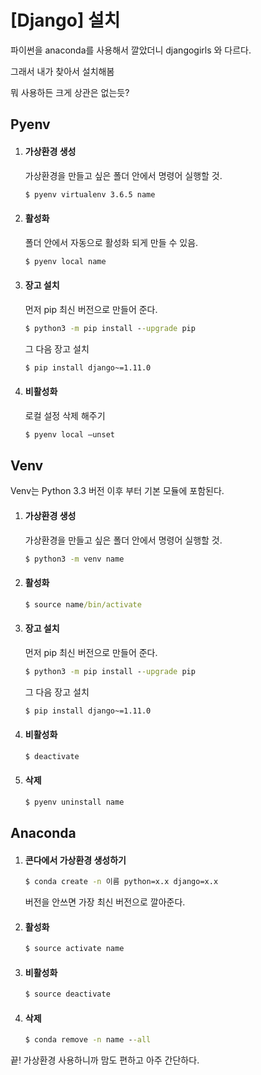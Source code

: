 # [Django] 설치

파이썬을 anaconda를 사용해서 깔았더니 djangogirls 와 다르다.

그래서 내가 찾아서 설치해봄

뭐 사용하든 크게 상관은 없는듯?



## Pyenv

1. #### 가상환경 생성

   가상환경을 만들고 싶은 폴더 안에서 명령어 실행할 것.

   ```cmd
   $ pyenv virtualenv 3.6.5 name
   ```

2. #### 활성화

   폴더 안에서 자동으로 활성화 되게 만들 수 있음.

   ```cmd
   $ pyenv local name
   ```

3. #### 장고 설치

   먼저 pip 최신 버전으로 만들어 준다.

   ```cmd
   $ python3 -m pip install --upgrade pip
   ```

   그 다음 장고 설치

   ```cmd
   $ pip install django~=1.11.0
   ```

4. #### 비활성화

   로컬 설정 삭제 해주기

   ```cmd
   $ pyenv local —unset
   ```




## Venv

Venv는 Python 3.3 버전 이후 부터 기본 모듈에 포함된다.



1. #### 가상환경 생성

   가상환경을 만들고 싶은 폴더 안에서 명령어 실행할 것.

   ~~~cmd
   $ python3 -m venv name
   ~~~

2. #### 활성화

   ~~~cmd
   $ source name/bin/activate
   ~~~

3. #### 장고 설치

   먼저 pip 최신 버전으로 만들어 준다.

   ~~~cmd
   $ python3 -m pip install --upgrade pip
   ~~~

   그 다음 장고 설치

   ~~~cmd
   $ pip install django~=1.11.0
   ~~~

4. #### 비활성화

   ~~~cmd
   $ deactivate
   ~~~

5. #### 삭제

   ~~~cmd
   $ pyenv uninstall name
   ~~~






## Anaconda

1. #### 콘다에서 가상환경 생성하기

   ```cmd
   $ conda create -n 이름 python=x.x django=x.x
   ```

   버전을 안쓰면 가장 최신 버전으로 깔아준다.

2. #### 활성화

   ```cmd
   $ source activate name
   ```

3. #### 비활성화

   ```cmd
   $ source deactivate
   ```

4. #### 삭제

   ```cmd
   $ conda remove -n name --all
   ```

끝! 가상환경 사용하니까 맘도 편하고 아주 간단하다.